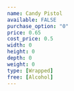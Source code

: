 ```yaml
---
name: Candy Pistol
available: FALSE
purchase_option: "0"
price: 0.65
cost_price: 0.5
width: 0
height: 0
depth: 0
weight: 0
type: [Wrapped]
free: [Alcohol]
---
```

